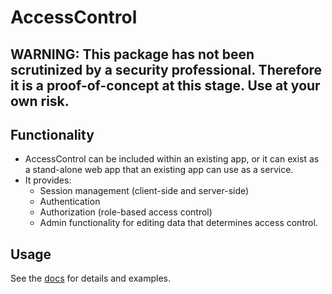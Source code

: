# AccessControl

## WARNING: This package has not been scrutinized by a security professional. Therefore it is a proof-of-concept at this stage. Use at your own risk.

## Functionality
- AccessControl can be included within an existing app, or it can exist as a stand-alone web app that an existing app can use as a service.
- It provides:
    - Session management (client-side and server-side)
    - Authentication
    - Authorization (role-based access control)
    - Admin functionality for editing data that determines access control.

## Usage
See the [docs](docs/Contents.md) for details and examples.
